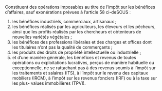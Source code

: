 Constituent des opérations imposables au titre de l’impôt sur les bénéfices d’affaires, sauf exonérations prévues à l’article 58 ci-deSOUS :
1) les bénéfices industriels, commerciaux, artisanaux ;
1) les bénéfices réalisés par les agriculteurs, les éleveurs et les pêcheurs, ainsi que les
profits réalisés par les chercheurs et obtenteurs de nouvelles variétés végétales ;
3) les bénéfices des professions libérales et des charges et offices dont les titulaires
n’ont pas la qualité de commerçants ;
4) les produits des droits de propriété intellectuelle ou industrielle ;
4) et d’une manière générale, les bénéfices et revenus de toutes opérations ou
exploitations lucratives, perçus de manière habituelle ou exceptionnelle, ne se rattachant pas à des revenus soumis à l’impôt sur les traitements et salaires (ITS), à l’impôt sur le revenu des capitaux mobiliers (IRCM), à l’impôt sur les revenus fonciers (IRF) ou à la taxe sur les plus- values immobilières (TPVI).
